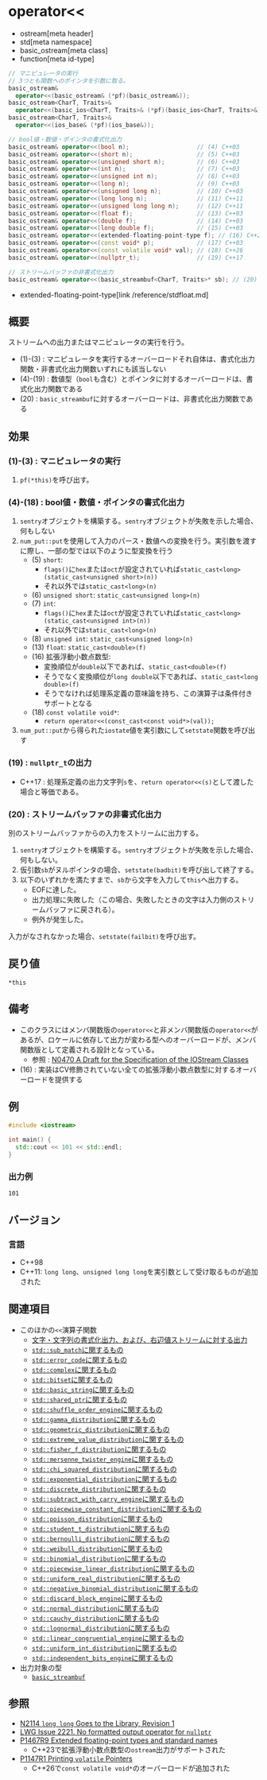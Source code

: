 # operator<<
* ostream[meta header]
* std[meta namespace]
* basic_ostream[meta class]
* function[meta id-type]

```cpp
// マニピュレータの実行
// 3つとも関数へのポインタを引数に取る。
basic_ostream&
  operator<<(basic_ostream& (*pf)(basic_ostream&));                       // (1) C++03
basic_ostream<CharT, Traits>&
  operator<<(basic_ios<CharT, Traits>& (*pf)(basic_ios<CharT, Traits>&)); // (2) C++03
basic_ostream<CharT, Traits>&
  operator<<(ios_base& (*pf)(ios_base&));                                 // (3) C++03

// bool値・数値・ポインタの書式化出力
basic_ostream& operator<<(bool n);                   // (4) C++03
basic_ostream& operator<<(short n);                  // (5) C++03
basic_ostream& operator<<(unsigned short n);         // (6) C++03
basic_ostream& operator<<(int n);                    // (7) C++03
basic_ostream& operator<<(unsigned int n);           // (8) C++03
basic_ostream& operator<<(long n);                   // (9) C++03
basic_ostream& operator<<(unsigned long n);          // (10) C++03
basic_ostream& operator<<(long long n);              // (11) C++11
basic_ostream& operator<<(unsigned long long n);     // (12) C++11
basic_ostream& operator<<(float f);                  // (13) C++03
basic_ostream& operator<<(double f);                 // (14) C++03
basic_ostream& operator<<(long double f);            // (15) C++03
basic_ostream& operator<<(extended-floating-point-type f); // (16) C++23
basic_ostream& operator<<(const void* p);            // (17) C++03
basic_ostream& operator<<(const volatile void* val); // (18) C++26
basic_ostream& operator<<(nullptr_t);                // (19) C++17

// ストリームバッファの非書式化出力
basic_ostream& operator<<(basic_streambuf<CharT, Traits>* sb); // (20) C++03
```
* extended-floating-point-type[link /reference/stdfloat.md]

## 概要

ストリームへの出力またはマニピュレータの実行を行う。

- (1)-(3) : マニピュレータを実行するオーバーロードそれ自体は、書式化出力関数・非書式化出力関数いずれにも該当しない
- (4)-(19) : 数値型（`bool`も含む）とポインタに対するオーバーロードは、書式化出力関数である
- (20) : `basic_streambuf`に対するオーバーロードは、非書式化出力関数である

## 効果

### (1)-(3) : マニピュレータの実行

1. `pf(*this)`を呼び出す。

### (4)-(18) : bool値・数値・ポインタの書式化出力

1. `sentry`オブジェクトを構築する。`sentry`オブジェクトが失敗を示した場合、何もしない
1. `num_put::put`を使用して入力のパース・数値への変換を行う。実引数を渡すに際し、一部の型では以下のように型変換を行う
    - (5) `short`:
        - `flags()`に`hex`または`oct`が設定されていれば`static_cast<long>(static_cast<unsigned short>(n))`
        - それ以外では`static_cast<long>(n)`
    - (6) `unsigned short`: `static_cast<unsigned long>(n)`
    - (7) `int`:
        - `flags()`に`hex`または`oct`が設定されていれば`static_cast<long>(static_cast<unsigned int>(n))`
        - それ以外では`static_cast<long>(n)`
    - (8) `unsigned int`: `static_cast<unsigned long>(n)`
    - (13) `float`: `static_cast<double>(f)`
    - (16) 拡張浮動小数点数型:
        - 変換順位が`double`以下であれば、`static_cast<double>(f)`
        - そうでなく変換順位が`long double`以下であれば、`static_cast<long double>(f)`
        - そうでなければ処理系定義の意味論を持ち、この演算子は条件付きサポートとなる
    - (18) `const volatile void*`:
        - `return operator<<(const_cast<const void*>(val));`
1. `num_put::put`から得られた`iostate`値を実引数にして`setstate`関数を呼び出す


### (19) : `nullptr_t`の出力

- C++17 : 処理系定義の出力文字列`s`を、`return operator<<(s)`として渡した場合と等価である。


### (20) : ストリームバッファの非書式化出力

別のストリームバッファからの入力をストリームに出力する。

1. `sentry`オブジェクトを構築する。`sentry`オブジェクトが失敗を示した場合、何もしない。
1. 仮引数`sb`がヌルポインタの場合、`setstate(badbit)`を呼び出して終了する。
1. 以下のいずれかを満たすまで、`sb`から文字を入力して`this`へ出力する。
    - EOFに達した。
    - 出力処理に失敗した（この場合、失敗したときの文字は入力側のストリームバッファに戻される）。
    - 例外が発生した。

入力がなされなかった場合、`setstate(failbit)`を呼び出す。


## 戻り値

`*this`


## 備考
- このクラスにはメンバ関数版の`operator<<`と非メンバ関数版の`operator<<`があるが、ロケールに依存して出力が変わる型へのオーバーロードが、メンバ関数版として定義される設計となっている。
    - 参照 : [N0470 A Draft for the Specification of the IOStream Classes](http://www.open-std.org/jtc1/sc22/wg21/docs/papers/1994/N0470.asc)
- (16) : 実装はCV修飾されていない全ての拡張浮動小数点数型に対するオーバーロードを提供する


## 例
```cpp example
#include <iostream>

int main() {
  std::cout << 101 << std::endl;
}
```

### 出力例
```
101
```


## バージョン
### 言語
- C++98
- C++11: `long long`、`unsigned long long`を実引数として受け取るものが追加された


## 関連項目

- このほかの`<<`演算子関数
    - [文字・文字列の書式化出力、および、右辺値ストリームに対する出力](op_ostream_free.md)
    - [`std::sub_match`に関するもの](../../regex/sub_match/op_ostream.md)
    - [`std::error_code`に関するもの](../../system_error/error_code/op_ostream.md)
    - [`std::complex`に関するもの](../../complex/complex/op_ostream.md)
    - [`std::bitset`に関するもの](../../bitset/bitset/op_ostream.md)
    - [`std::basic_string`に関するもの](../../string/basic_string/op_ostream.md)
    - [`std::shared_ptr`に関するもの](../../memory/shared_ptr/op_ostream.md)
    - [`std::shuffle_order_engine`に関するもの](../../random/shuffle_order_engine/op_ostream.md)
    - [`std::gamma_distribution`に関するもの](../../random/gamma_distribution/op_ostream.md)
    - [`std::geometric_distribution`に関するもの](../../random/geometric_distribution/op_ostream.md)
    - [`std::extreme_value_distribution`に関するもの](../../random/extreme_value_distribution/op_ostream.md)
    - [`std::fisher_f_distribution`に関するもの](../../random/fisher_f_distribution/op_ostream.md)
    - [`std::mersenne_twister_engine`に関するもの](../../random/mersenne_twister_engine/op_ostream.md)
    - [`std::chi_squared_distribution`に関するもの](../../random/chi_squared_distribution/op_ostream.md)
    - [`std::exponential_distribution`に関するもの](../../random/exponential_distribution/op_ostream.md)
    - [`std::discrete_distribution`に関するもの](../../random/discrete_distribution/op_ostream.md)
    - [`std::subtract_with_carry_engine`に関するもの](../../random/subtract_with_carry_engine/op_ostream.md)
    - [`std::piecewise_constant_distribution`に関するもの](../../random/piecewise_constant_distribution/op_ostream.md)
    - [`std::poisson_distribution`に関するもの](../../random/poisson_distribution/op_ostream.md)
    - [`std::student_t_distribution`に関するもの](../../random/student_t_distribution/op_ostream.md)
    - [`std::bernoulli_distribution`に関するもの](../../random/bernoulli_distribution/op_ostream.md)
    - [`std::weibull_distribution`に関するもの](../../random/weibull_distribution/op_ostream.md)
    - [`std::binomial_distribution`に関するもの](../../random/binomial_distribution/op_ostream.md)
    - [`std::piecewise_linear_distribution`に関するもの](../../random/piecewise_linear_distribution/op_ostream.md)
    - [`std::uniform_real_distribution`に関するもの](../../random/uniform_real_distribution/op_ostream.md)
    - [`std::negative_binomial_distribution`に関するもの](../../random/negative_binomial_distribution/op_ostream.md)
    - [`std::discard_block_engine`に関するもの](../../random/discard_block_engine/op_ostream.md)
    - [`std::normal_distribution`に関するもの](../../random/normal_distribution/op_ostream.md)
    - [`std::cauchy_distribution`に関するもの](../../random/cauchy_distribution/op_ostream.md)
    - [`std::lognormal_distribution`に関するもの](../../random/lognormal_distribution/op_ostream.md)
    - [`std::linear_congruential_engine`に関するもの](../../random/linear_congruential_engine/op_ostream.md)
    - [`std::uniform_int_distribution`に関するもの](../../random/uniform_int_distribution/op_ostream.md)
    - [`std::independent_bits_engine`に関するもの](../../random/independent_bits_engine/op_ostream.md)
- 出力対象の型
    - [`basic_streambuf`](../../streambuf/basic_streambuf.md)


## 参照
- [N2114 `long long` Goes to the Library, Revision 1](http://www.open-std.org/jtc1/sc22/wg21/docs/papers/2006/n2114.html)
- [LWG Issue 2221. No formatted output operator for `nullptr`](https://wg21.cmeerw.net/lwg/issue2221)
- [P1467R9 Extended floating-point types and standard names](https://www.open-std.org/jtc1/sc22/wg21/docs/papers/2022/p1467r9.html)
    - C++23で拡張浮動小数点数型の`ostream`出力がサポートされた
- [P1147R1 Printing `volatile` Pointers](https://www.open-std.org/jtc1/sc22/wg21/docs/papers/2021/p1147r1.html)
    - C++26で`const volatile void*`のオーバーロードが追加された
